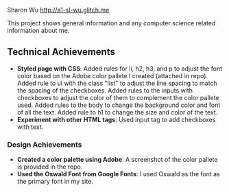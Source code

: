 Sharon Wu
http://a1-sl-wu.glitch.me

This project shows general information and any computer science related information about me.

## Technical Achievements
- **Styled page with CSS**: Added rules for li, h2, h3, and p to adjust the font color based on the Adobe color pallete I created (attached in repo). Added rule to ul with the class "list" to adjust the line spacing to match the spacing of the checkboxes. Added rules to the inputs with checkboxes to adjust the color of them to complement the color pallete used. Added rules to the body to change the background color and font of all the text. Added rule to h1 to change the size and color of the text.
- **Experiment with other HTML tags**: Used input tag to add checkboxes with text.

### Design Achievements
- **Created a color palette using Adobe**: A screenshot of the color pallete is provided in the repo.
- **Used the Oswald Font from Google Fonts**: I used Oswald as the font as the primary font in my site.
